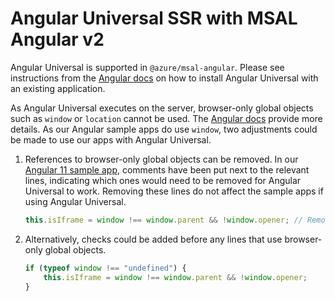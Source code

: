 # Angular Universal SSR with MSAL Angular v2

Angular Universal is supported in `@azure/msal-angular`. Please see instructions from the [Angular docs](https://angular.io/guide/universal) on how to install Angular Universal with an existing application.

As Angular Universal executes on the server, browser-only global objects such as `window` or `location` cannot be used. The [Angular docs](https://angular.io/guide/universal#working-around-the-browser-apis) provide more details. As our Angular sample apps do use `window`, two adjustments could be made to use our apps with Angular Universal.

1. References to browser-only global objects can be removed. In our [Angular 11 sample app](https://github.com/AzureAD/microsoft-authentication-library-for-js/tree/dev/samples/msal-angular-v2-samples/angular11-sample-app), comments have been put next to the relevant lines, indicating which ones would need to be removed for Angular Universal to work. Removing these lines do not affect the sample apps if using Angular Universal.

    ```js 
    this.isIframe = window !== window.parent && !window.opener; // Remove this line to use Angular Universal
    ```

2. Alternatively, checks could be added before any lines that use browser-only global objects.

    ```js
    if (typeof window !== "undefined") {
        this.isIframe = window !== window.parent && !window.opener;
    }
    ```
